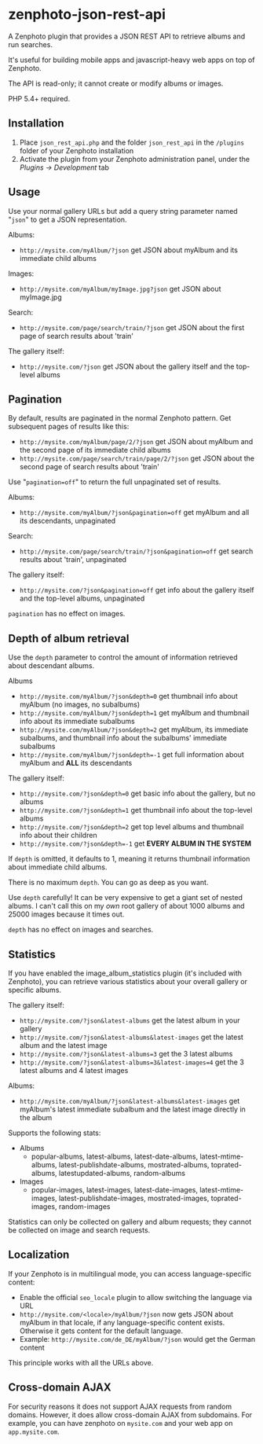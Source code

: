 zenphoto-json-rest-api
=================================

A Zenphoto plugin that provides a JSON REST API to retrieve albums and run searches. 

It's useful for building mobile apps and javascript-heavy web apps on top of Zenphoto.

The API is read-only; it cannot create or modify albums or images.

PHP 5.4+ required.

## Installation
1. Place `json_rest_api.php` and the folder `json_rest_api` in the `/plugins` folder of your Zenphoto installation
2. Activate the plugin from your Zenphoto administration panel, under the *Plugins -> Development* tab
    
## Usage
Use your normal gallery URLs but add a query string parameter named "`json`" to get a JSON representation.

Albums:
* `http://mysite.com/myAlbum/?json` get JSON about myAlbum and its immediate child albums

Images:
* `http://mysite.com/myAlbum/myImage.jpg?json` get JSON about myImage.jpg

Search:
* `http://mysite.com/page/search/train/?json` get JSON about the first page of search results about 'train'

The gallery itself:
* `http://mysite.com/?json` get JSON about the gallery itself and the top-level albums

## Pagination
By default, results are paginated in the normal Zenphoto pattern.  Get subsequent pages of results like this:
* `http://mysite.com/myAlbum/page/2/?json` get JSON about myAlbum and the second page of its immediate child albums
* `http://mysite.com/page/search/train/page/2/?json` get JSON about the second page of search results about 'train'

Use "`pagination=off`" to return the full unpaginated set of results.

Albums:
* `http://mysite.com/myAlbum/?json&pagination=off` get myAlbum and all its descendants, unpaginated

Search:
* `http://mysite.com/page/search/train/?json&pagination=off` get search results about 'train', unpaginated

The gallery itself:
* `http://mysite.com/?json&pagination=off` get info about the gallery itself and the top-level albums, unpaginated

`pagination` has no effect on images.

## Depth of album retrieval
Use the `depth` parameter to control the amount of information retrieved about descendant albums.  

Albums
* `http://mysite.com/myAlbum/?json&depth=0` get thumbnail info about myAlbum (no images, no subalbums)
* `http://mysite.com/myAlbum/?json&depth=1` get myAlbum and thumbnail info about its immediate subalbums
* `http://mysite.com/myAlbum/?json&depth=2` get myAlbum, its immediate subalbums, and thumbnail info about the subalbums' immediate subalbums
* `http://mysite.com/myAlbum/?json&depth=-1` get full information about myAlbum and **ALL** its descendants

The gallery itself:
* `http://mysite.com/?json&depth=0` get basic info about the gallery, but no albums
* `http://mysite.com/?json&depth=1` get thumbnail info about the top-level albums
* `http://mysite.com/?json&depth=2` get top level albums and thumbnail info about their children
* `http://mysite.com/?json&depth=-1` get **EVERY ALBUM IN THE SYSTEM**

If `depth` is omitted, it defaults to 1, meaning it returns thumbnail information about immediate child albums.

There is no maximum `depth`.  You can go as deep as you want.

Use `depth` carefully!  It can be very expensive to get a giant set of nested albums.  I can't call this on my *own* root gallery of about 1000 albums and 25000 images because it times out.

`depth` has no effect on images and searches.

## Statistics
If you have enabled the image_album_statistics plugin (it's included with Zenphoto), you can retrieve various statistics about your overall gallery or specific albums.

The gallery itself:
* `http://mysite.com/?json&latest-albums` get the latest album in your gallery
* `http://mysite.com/?json&latest-albums&latest-images` get the latest album and the latest image
* `http://mysite.com/?json&latest-albums=3` get the 3 latest albums
* `http://mysite.com/?json&latest-albums=3&latest-images=4` get the 3 latest albums and 4 latest images

Albums:
* `http://mysite.com/myAlbum/?json&latest-albums&latest-images` get myAlbum's latest immediate subalbum and the latest image directly in the album

Supports the following stats:
* Albums
  * popular-albums, latest-albums, latest-date-albums, latest-mtime-albums, latest-publishdate-albums, mostrated-albums, toprated-albums, latestupdated-albums, random-albums
* Images
  * popular-images, latest-images, latest-date-images, latest-mtime-images, latest-publishdate-images, mostrated-images, toprated-images, random-images

Statistics can only be collected on gallery and album requests; they cannot be collected on image and search requests.

## Localization
If your Zenphoto is in multilingual mode, you can access language-specific content:
* Enable the official `seo_locale` plugin to allow switching the language via URL
* `http://mysite.com/<locale>/myAlbum/?json` now gets JSON about myAlbum in that locale, if any language-specific content exists.  Otherwise it gets content for the default language.
* Example: `http://mysite.com/de_DE/myAlbum/?json` would get the German content

This principle works with all the URLs above.

## Cross-domain AJAX
For security reasons it does not support AJAX requests from random domains. However, it does allow cross-domain AJAX from subdomains.   For example, you can have zenphoto on `mysite.com` and your web app on `app.mysite.com`.
